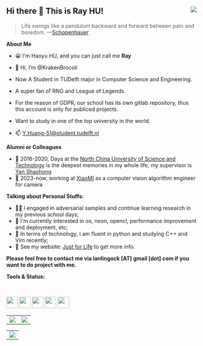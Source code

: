 ## Hi there 👋 This is Ray HU! <img align="right" src="https://komarev.com/ghpvc/?username=RayCorleone" />

> Life swings like a pendulum backward and forward between pain and boredom. </t>—[Schopenhauer](https://www.goodreads.com/author/show/11682.Arthur_Schopenhauer)



**About Me**

- 😀 I'm Haoyu HU, and you can just call me **Ray**





- 👋 Hi, I’m @KrakenBrocoli
- Now A Student in TUDelft major in Computer Science and Engineering.
- A super fan of RNG and League of Legends.
- For the reason of GDPR, our school has its own gitlab repository, thus this account is only for publiced projects.
- Want to study in one of the top university in the world.
- 📫 [Y.Huang-51@student.tudelft.nl](mailto:Y.Huang-51@student.tudelft.nl)



**Alumni or Colleagues**

- 🚶 2016-2020, Days at the [North China University of Science and Technology](https://www.ncst.edu.cn/) is the deepest memories in my whole life, my supervisor is [Yan Shaohong](http://lxy.ncst.edu.cn/col/1587717135030/2020/04/26/1587851377899.html)
- 🏃 2023-now, working at [XiaoMI](https://hr.xiaomi.com/campus) as a computer vision algorithm engineer for camera

**Talking about Personal Stuffs:**

- 👨‍💻 I engaged in adversarial samples and continue learning research in my previous school days;
- 🌱 I'm currently interested in os, neon, opencl, performance improvement and deployment, etc;
- 🤔 In terms of technology, I am fluent in python and studying C++ and Vim recently;
- 📝 See my website: [Just for Life](https://muyuuuu.github.io/) to get more info.

**Please feel free to contact me via lanlingock [AT] gmail [dot] com if you want to do project with me.**



**Tools & Status:**

</br>

<code><img height="30" src="https://upload.wikimedia.org/wikipedia/commons/thumb/c/c3/Python-logo-notext.svg/220px-Python-logo-notext.svg.png"></code>
<code><img height="30" src="https://upload.wikimedia.org/wikipedia/commons/thumb/9/92/LaTeX_logo.svg/1599px-LaTeX_logo.svg.png"></code>
<code><img height="30" src="https://upload.wikimedia.org/wikipedia/commons/7/77/Arm_logo_2017.svg"></code>
<code><img height="30" src="https://upload.wikimedia.org/wikipedia/commons/9/96/Pytorch_logo.png"></code>
<code><img height="30" src="https://www.qt.io/hubfs/qt-design-system/assets/logos/qt-logo.svg"></code>





<table cellspacing="0" cellpadding="0">
  <tr align="center" valign="middle">
    <td><img align="center" src="https://github-readme-stats.vercel.app/api?username=RayCorleone&show_icons=true&count_private=true&hide=contribs"></td>
    <td><img align="center" src="https://github-readme-stats.vercel.app/api/top-langs/?username=RayCorleone&layout=compact&hide=VHDL,Assembly,SystemVerilog,Tcl,Shell"></td>
  </tr>
</table>




<table cellspacing="0" cellpadding="0">
  <tr align="center" valign="middle">
    <td><img src="https://github-readme-stats.vercel.app/api/pin/?username=RayCorleone&repo=MipsPCPU&show_owner=True"></td>
  </tr>
</table>
